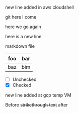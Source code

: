 new line added in aws cloudshell

git here I come

here we go again

here is a new line


markdown file

| foo | bar |
| --- | --- |
| baz | bim |

- [ ] Unchecked
- [x] Checked

new line added at gcp temp VM

Before ~~strikethrough text~~ after
